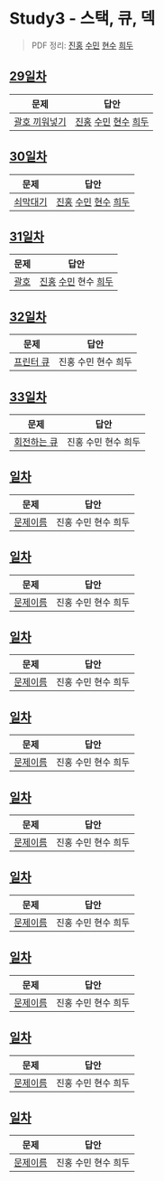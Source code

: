 # Study3 - 스택, 큐, 덱
> PDF 정리: [진홍](self_study/kjh.pdf) [수민](self_study/ysm.pdf) [현수](self_study/hhs.pdf) [희두](self_study/jhd.pdf)

## [29일차](Day29)

| 문제                 | 답안                |
| -------------------- | ------------------- |
| [괄호 끼워넣기](https://www.acmicpc.net/problem/11899) | [진홍](Day29/kjh.kt) [수민](Day29/ysm.cpp) [현수](Day29/hhs.java) [희두](Day29/jhd.cpp) |


## [30일차](Day30)

| 문제                 | 답안                |
| -------------------- | ------------------- |
| [쇠막대기](https://www.acmicpc.net/problem/10799) | [진홍](Day30/kjh.kt) [수민](Day30/ysm.cpp) [현수](Day30/hhs.java) [희두](Day30/jhd.cpp) |

## [31일차](Day)

| 문제                 | 답안                |
| -------------------- | ------------------- |
| [괄호](https://www.acmicpc.net/problem/9012) | [진홍](Day31/kjh.kt) [수민](Day31/ysm.cpp) 현수 [희두](Day31/jhd.cpp) |

## [32일차](Day32)

| 문제                 | 답안                |
| -------------------- | ------------------- |
| [프린터 큐](https://www.acmicpc.net/problem/1966) | 진홍 수민 현수 희두 |

## [33일차](Day33)

| 문제                 | 답안                |
| -------------------- | ------------------- |
| [회전하는 큐](https://www.acmicpc.net/problem/1021) | 진홍 수민 현수 희두 |

## [일차](Day)

| 문제                 | 답안                |
| -------------------- | ------------------- |
| [문제이름](문제링크) | 진홍 수민 현수 희두 |

## [일차](Day)

| 문제                 | 답안                |
| -------------------- | ------------------- |
| [문제이름](문제링크) | 진홍 수민 현수 희두 |

## [일차](Day)

| 문제                 | 답안                |
| -------------------- | ------------------- |
| [문제이름](문제링크) | 진홍 수민 현수 희두 |

## [일차](Day)

| 문제                 | 답안                |
| -------------------- | ------------------- |
| [문제이름](문제링크) | 진홍 수민 현수 희두 |

## [일차](Day)

| 문제                 | 답안                |
| -------------------- | ------------------- |
| [문제이름](문제링크) | 진홍 수민 현수 희두 |

## [일차](Day)

| 문제                 | 답안                |
| -------------------- | ------------------- |
| [문제이름](문제링크) | 진홍 수민 현수 희두 |

## [일차](Day)

| 문제                 | 답안                |
| -------------------- | ------------------- |
| [문제이름](문제링크) | 진홍 수민 현수 희두 |

## [일차](Day)

| 문제                 | 답안                |
| -------------------- | ------------------- |
| [문제이름](문제링크) | 진홍 수민 현수 희두 |

## [일차](Day)

| 문제                 | 답안                |
| -------------------- | ------------------- |
| [문제이름](문제링크) | 진홍 수민 현수 희두 |
